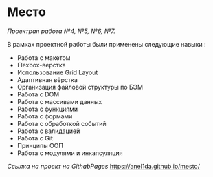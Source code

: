 # Место #
*Проектрая работа №4, №5, №6, №7.*

В рамках проектной работы были применены следующие навыки : 
* Работа с макетом
* Flexbox-верстка
* Использование Grid Layout
* Адаптивная вёрстка
* Организация файловой структуры по БЭМ
* Работа с DOM
* Работа с массивами данных
* Работа с функциями
* Работа с формами
* Работа с обработкой событий
* Работа с валидацией
* Работа с Git
* Принципы ООП
* Работа с модулями и инкапсуляция

*Ссылка на проект на GithabPages*
https://anel1da.github.io/mesto/
